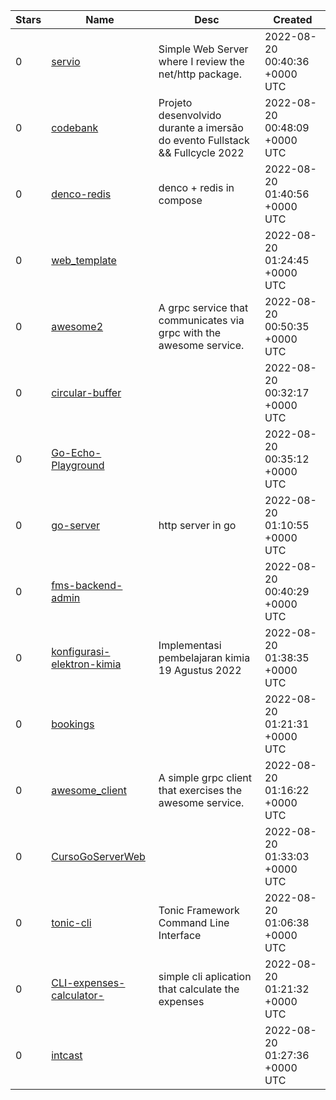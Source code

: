 | Stars | Name | Desc | Created | 
| ----- | ------- | ------------- | ------------- |
| 0 | [servio](https://github.com/tolumadamori/servio) | Simple Web Server where I review the net/http package.  | 2022-08-20 00:40:36 +0000 UTC |
| 0 | [codebank](https://github.com/correa0inaiara/codebank) | Projeto desenvolvido durante a imersão do evento Fullstack && Fullcycle 2022 | 2022-08-20 00:48:09 +0000 UTC |
| 0 | [denco-redis](https://github.com/joshua-auchincloss/denco-redis) | denco + redis in compose | 2022-08-20 01:40:56 +0000 UTC |
| 0 | [web_template](https://github.com/asiasilu/web_template) |  | 2022-08-20 01:24:45 +0000 UTC |
| 0 | [awesome2](https://github.com/abitofhelp/awesome2) | A grpc service that communicates via grpc with the awesome service. | 2022-08-20 00:50:35 +0000 UTC |
| 0 | [circular-buffer](https://github.com/albachteng/circular-buffer) |  | 2022-08-20 00:32:17 +0000 UTC |
| 0 | [Go-Echo-Playground](https://github.com/pavittarsingh315/Go-Echo-Playground) |  | 2022-08-20 00:35:12 +0000 UTC |
| 0 | [go-server](https://github.com/adrianmg/go-server) | http server in go | 2022-08-20 01:10:55 +0000 UTC |
| 0 | [fms-backend-admin](https://github.com/GustavoP334/fms-backend-admin) |  | 2022-08-20 00:40:29 +0000 UTC |
| 0 | [konfigurasi-elektron-kimia](https://github.com/hansputera/konfigurasi-elektron-kimia) | Implementasi pembelajaran kimia 19 Agustus 2022 | 2022-08-20 01:38:35 +0000 UTC |
| 0 | [bookings](https://github.com/jinheehanaaa/bookings) |  | 2022-08-20 01:21:31 +0000 UTC |
| 0 | [awesome_client](https://github.com/abitofhelp/awesome_client) | A simple grpc client that exercises the awesome service. | 2022-08-20 01:16:22 +0000 UTC |
| 0 | [CursoGoServerWeb](https://github.com/btatac/CursoGoServerWeb) |  | 2022-08-20 01:33:03 +0000 UTC |
| 0 | [tonic-cli](https://github.com/fumeapp/tonic-cli) | Tonic Framework Command Line Interface | 2022-08-20 01:06:38 +0000 UTC |
| 0 | [CLI-expenses-calculator-](https://github.com/CordascoLucas/CLI-expenses-calculator-) | simple cli aplication that calculate the expenses | 2022-08-20 01:21:32 +0000 UTC |
| 0 | [intcast](https://github.com/mimuret/intcast) |  | 2022-08-20 01:27:36 +0000 UTC |

